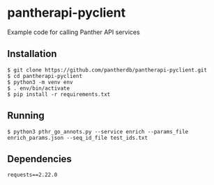 # pantherapi-pyclient
Example code for calling Panther API services

## Installation
```
$ git clone https://github.com/pantherdb/pantherapi-pyclient.git
$ cd pantherapi-pyclient
$ python3 -m venv env
$ . env/bin/activate
$ pip install -r requirements.txt
```

## Running
```
$ python3 pthr_go_annots.py --service enrich --params_file enrich_params.json --seq_id_file test_ids.txt
```

## Dependencies
```
requests==2.22.0
```
